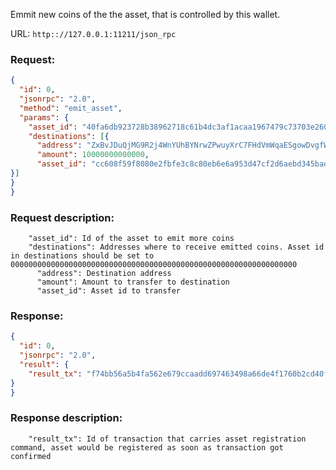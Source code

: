 Emmit new coins of the the asset, that is controlled by this wallet.

URL: ```http:://127.0.0.1:11211/json_rpc```
### Request: 
```json
{
  "id": 0,
  "jsonrpc": "2.0",
  "method": "emit_asset",
  "params": {
    "asset_id": "40fa6db923728b38962718c61b4dc3af1acaa1967479c73703e260dc3609c58d",
    "destinations": [{
      "address": "ZxBvJDuQjMG9R2j4WnYUhBYNrwZPwuyXrC7FHdVmWqaESgowDvgfWtiXeNGu8Px9B24pkmjsA39fzSSiEQG1ekB225ZnrMTBp",
      "amount": 10000000000000,
      "asset_id": "cc608f59f8080e2fbfe3c8c80eb6e6a953d47cf2d6aebd345bada3a1cab99852"
}]
}
}
```
### Request description: 
```
    "asset_id": Id of the asset to emit more coins
    "destinations": Addresses where to receive emitted coins. Asset id in destinations should be set to 0000000000000000000000000000000000000000000000000000000000000000
      "address": Destination address
      "amount": Amount to transfer to destination
      "asset_id": Asset id to transfer

```
### Response: 
```json
{
  "id": 0,
  "jsonrpc": "2.0",
  "result": {
    "result_tx": "f74bb56a5b4fa562e679ccaadd697463498a66de4f1760b2cd40f11c3a00a7a8"
}
}
```
### Response description: 
```
    "result_tx": Id of transaction that carries asset registration command, asset would be registered as soon as transaction got confirmed

```
